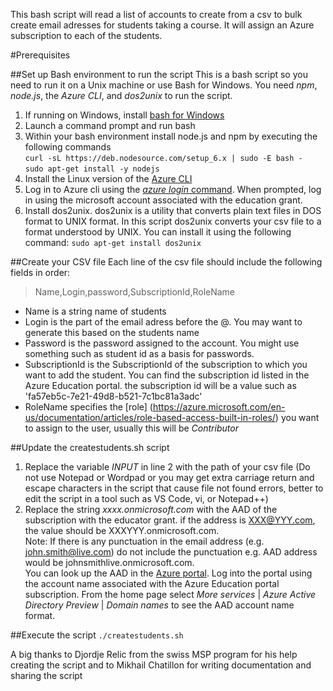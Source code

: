This bash script will read a list of accounts to create from a csv to bulk create email adresses for students taking a course. It will assign an Azure subscription to each of the students.

#Prerequisites

##Set up Bash environment to run the script
This is a bash script so you need to run it on a Unix machine or use Bash for Windows. You need *npm*, *node.js*, the *Azure CLI*, and *dos2unix* to run the script.

1. If running on Windows, install [bash for Windows](https://msdn.microsoft.com/en-us/commandline/wsl/install_guide)
2. Launch a command prompt and run bash 
3. Within your bash environment install node.js and npm by executing the following commands  
`curl -sL https://deb.nodesource.com/setup_6.x | sudo -E bash -`  
`sudo apt-get install -y nodejs`
4. Install the Linux version of the [Azure CLI](https://azure.microsoft.com/en-us/documentation/articles/xplat-cli-install/) 
5. Log in to Azure cli using the [*azure login* command](https://azure.microsoft.com/en-us/documentation/articles/xplat-cli-connect/). When prompted, log in 
using the microsoft account associated with the education grant.
6. Install dos2unix. dos2unix is a utility that converts plain text files in DOS format to UNIX format. In this script dos2unix converts 
your csv file to a format understood by UNIX. You can install it using the following command:
`sudo apt-get install dos2unix`

##Create your CSV file
Each line of the csv file should include the following fields in order:
> Name,Login,password,SubscriptionId,RoleName

* Name is a string name of students
* Login is the part of the email adress before the @. You may want to generate this based on the students name
* Password is the password assigned to the account. You might use something such as student id as a basis for passwords.
* SubscriptionId is the SubscriptionId of the subscription to which you want to add the student. You can find the subscription 
id listed in the Azure Education portal. 
the subscription id will be a value such as 'fa57eb5c-7e21-49d8-b521-7c1bc81a3adc'
* RoleName specifies the [role] (https://azure.microsoft.com/en-us/documentation/articles/role-based-access-built-in-roles/) you want to assign to the user, usually this will be *Contributor* 

##Update the createstudents.sh script 
1. Replace the variable *INPUT* in line 2 with the path of your csv file (Do not use Notepad or Wordpad or you may get extra carriage return and escape
characters in the script that cause file not found errors, better to edit the script in a tool such as VS Code, vi, or Notepad++) 
2. Replace the string *xxxx.onmicrosoft.com* with the AAD of the subscription with the educator grant. if the address is XXX@YYY.com, the value should be XXXYYY.onmicrosoft.com.    
Note: If there is any punctuation in the email address (e.g. john.smith@live.com) do not include the punctuation e.g. AAD address would be johnsmithlive.onmicrosoft.com.  
You can look up the AAD in the [Azure portal](http://portal.azure.com).  Log into the portal using the account name associated with the Azure Education portal subscription. From the home page 
select *More services* | *Azure Active Directory Preview* | *Domain names* to see the AAD account name format. 

##Execute the script
`./createstudents.sh`

A big thanks to Djordje Relic from the swiss MSP program for his help creating the script and to Mikhail Chatillon for writing documentation and sharing the script